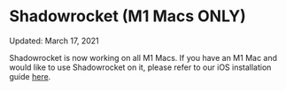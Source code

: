# Shadowrocket \(M1 Macs ONLY\)

Updated: March 17, 2021

Shadowrocket is now working on all M1 Macs. If you have an M1 Mac and would like to use Shadowrocket on it, please refer to our iOS installation guide [here](../../ios/v2ray-shadowsocks/shadowrocket.md).

